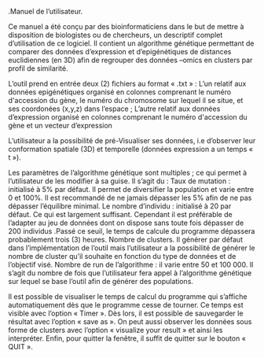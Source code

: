 .Manuel de l’utilisateur.

Ce manuel a été conçu par des bioinformaticiens dans le but de mettre à disposition de biologistes ou de chercheurs, un descriptif complet d’utilisation de ce logiciel.
Il contient un algorithme génétique permettant de comparer des données d’expression et d’epigénétiques de distances euclidiennes (en 3D) afin de regrouper des données –omics en clusters par profil de similarité.

L’outil prend en entrée deux (2) fichiers au format « .txt » :
L’un relatif aux données epigénétiques organisé en colonnes comprenant le numéro d'accession du gène, le numéro du chromosome sur lequel il se situe, et ses coordonées (x,y,z) dans l’espace ;
L’autre relatif aux données d’expression organisé en colonnes comprenant le numéro d'accession du gène et un vecteur d’expression 

L’utilisateur a la possibilité de pré-Visualiser ses données, i.e d’observer leur conformation spatiale (3D) et temporelle (données expression a un temps « t »).

Les paramètres de l’algorithme génétique sont multiples ; ce qui permet à l’utilisateur de les modifier à sa guise. Il s’agit du :
Taux de mutation : initialisé à 5% par défaut. Il permet de diversifier la population et varie entre 0 et 100%. Il est recommandé de ne jamais dépasser les 5% afin de ne pas dépasser l’équilibre minimal.
Le nombre d’individu : initialisé à 20 par défaut. Ce qui est largement suffisant. Cependant il est préférable de l’adapter au jeu de données dont on dispose sans toute fois dépasser de 200 individus .Passé ce seuil, le temps de calcule du programme dépassera probablement trois (3) heures.
Nombre de clusters. Il générer par défaut dans l’implémentation de l’outil mais l’utilisateur a la possibilité de générer le nombre de cluster qu’il souhaite en fonction du type de données et de l’objectif visé. 
Nombre de run de l’algorithme : il varie entre 50 et 100 000. Il s’agit du nombre de fois que l’utilisateur fera appel à l’algorithme génétique sur lequel se base l’outil afin de générer des populations.


Il est possible de visualiser le temps de calcul du programme qui s’affiche automatiquement dès que le programme cesse de tourner. Ce temps est visible avec l’option « Timer ». Dès lors, il est possible de sauvegarder le résultat avec l’option « save as ». On peut aussi observer les données sous forme de clusters avec l’option « visualize your result » et ainsi les interpréter.
Enfin, pour quitter la fenêtre, il suffit de quitter sur le bouton « QUIT ».

